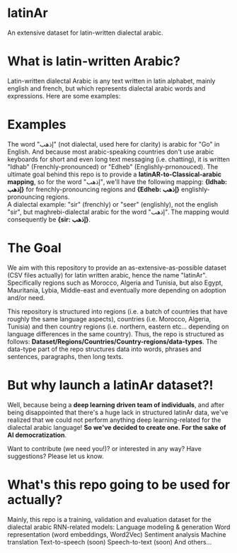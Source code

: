 # latinAr
An extensive dataset for latin-written dialectal arabic.

# What is latin-written Arabic?
Latin-written dialectal Arabic is any text written in latin alphabet, mainly english and french, but which represents dialectal arabic words and expressions. Here are some examples:

# Examples 
The word "إذهب" (not dialectal, used here for clarity) is arabic for "Go" in English. And because most arabic-speaking countries don't use arabic keyboards for short and even long text messaging (i.e. chatting), it is written "Idhab" (Frenchly-pronounced) or "Edheb" (Englishly-prnonouced). The ultimate goal behind this repo is to provide a <b>latinAR-to-Classical-arabic mapping</b>, so for the word "إذهب", we'll have the following mapping: <b>{Idhab: إذهب}</b> for frenchly-pronouncing regions and <b>{Edheb: إذهب}</b> englishly-pronouncing regions.<br/>
A dialectal example: "sir" (frenchly) or "seer" (englishly), not the english "sir", but maghrebi-dialectal arabic for the word "إذهب". The mapping would consequently be <b>{sir: إذهب}</b>. 

# The Goal
We aim with this repository to provide an as-extensive-as-possible dataset (CSV files actually) for latin written arabic, hence the name "latinAr". Specifically regions such as Morocco, Algeria and Tunisia, but also Egypt, Mauritania, Lybia, Middle-east and eventually more depending on adoption and/or need.

This repository is structured into regions (i.e. a batch of countries that have roughly the same language aspects), countries (i.e. Morocco, Algeria, Tunisia) and then country regions (i.e. northern, eastern etc... depending on language differences in the same country).
Thus, the repo is structured as follows: <b>Dataset/Regions/Countries/Country-regions/data-types</b>.
The data-type part of the repo structures data into words, phrases and sentences, paragraphs, then long texts.

# But why launch a latinAr dataset?!
Well, because being a <b>deep learning driven team of individuals</b>, and after being disappointed that there's a huge lack in structured latinAr data, we've realized that we could not perform anything deep learning-related for the dialectal arabic language! <b>So we've decided to create one. For the sake of AI democratization</b>.

Want to contribute (we need you!)? or interested in any way? Have suggestions? Please let us know.

# What's this repo going to be used for actually?
Mainly, this repo is a training, validation and evaluation dataset for the dialectal arabic RNN-related models:
Language modeling & generation
Word representation (word embeddings, Word2Vec)
Sentiment analysis
Machine translation
Text-to-speech (soon)
Speech-to-text (soon)
And others...
